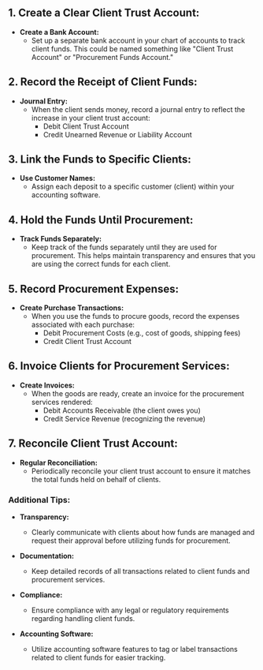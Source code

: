 ## 1. Create a Clear Client Trust Account:

- **Create a Bank Account:**
  - Set up a separate bank account in your chart of accounts to track client funds. This could be named something like "Client Trust Account" or "Procurement Funds Account."

## 2. Record the Receipt of Client Funds:

- **Journal Entry:**
  - When the client sends money, record a journal entry to reflect the increase in your client trust account:
    - Debit Client Trust Account
    - Credit Unearned Revenue or Liability Account

## 3. Link the Funds to Specific Clients:

- **Use Customer Names:**
  - Assign each deposit to a specific customer (client) within your accounting software.

## 4. Hold the Funds Until Procurement:

- **Track Funds Separately:**
  - Keep track of the funds separately until they are used for procurement. This helps maintain transparency and ensures that you are using the correct funds for each client.

## 5. Record Procurement Expenses:

- **Create Purchase Transactions:**
  - When you use the funds to procure goods, record the expenses associated with each purchase:
    - Debit Procurement Costs (e.g., cost of goods, shipping fees)
    - Credit Client Trust Account

## 6. Invoice Clients for Procurement Services:

- **Create Invoices:**
  - When the goods are ready, create an invoice for the procurement services rendered:
    - Debit Accounts Receivable (the client owes you)
    - Credit Service Revenue (recognizing the revenue)

## 7. Reconcile Client Trust Account:

- **Regular Reconciliation:**
  - Periodically reconcile your client trust account to ensure it matches the total funds held on behalf of clients.

### Additional Tips:

- **Transparency:**
  - Clearly communicate with clients about how funds are managed and request their approval before utilizing funds for procurement.

- **Documentation:**
  - Keep detailed records of all transactions related to client funds and procurement services.

- **Compliance:**
  - Ensure compliance with any legal or regulatory requirements regarding handling client funds.

- **Accounting Software:**
  - Utilize accounting software features to tag or label transactions related to client funds for easier tracking.
